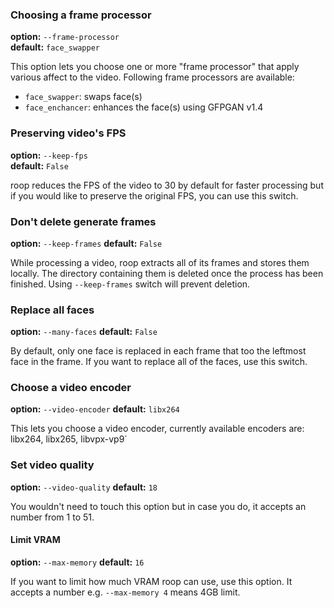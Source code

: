 ### Choosing a frame processor
**option:** `--frame-processor`\
**default:** `face_swapper`

This option lets you choose one or more "frame processor" that apply various affect to the video. Following frame processors are available:
- `face_swapper`: swaps face(s)
- `face_enchancer`: enhances the face(s) using GFPGAN v1.4

### Preserving video's FPS
**option:** `--keep-fps`\
**default:** `False`

roop reduces the FPS of the video to 30 by default for faster processing but if you would like to preserve the original FPS, you can use this switch.

### Don't delete generate frames
**option:** `--keep-frames`
**default:** `False`

While processing a video, roop extracts all of its frames and stores them locally. The directory containing them is deleted once the process has been finished. Using `--keep-frames` switch will prevent deletion.

### Replace all faces
**option:** `--many-faces`
**default:** `False`

By default, only one face is replaced in each frame that too the leftmost face in the frame. If you want to replace all of the faces, use this switch.

### Choose a video encoder
**option:** `--video-encoder`
**default:** `libx264`

This lets you choose a video encoder, currently available encoders are: libx264, libx265, libvpx-vp9`

### Set video quality
**option:** `--video-quality`
**default:** `18`

You wouldn't need to touch this option but in case you do, it accepts an number from 1 to 51.

#### Limit VRAM
**option:** `--max-memory`
**default:** `16`

If you want to limit how much VRAM roop can use, use this option. It accepts a number e.g. `--max-memory 4` means 4GB limit.

